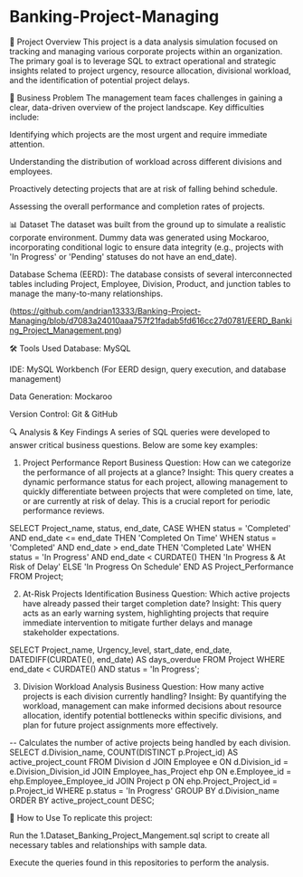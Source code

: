 # Banking-Project-Managing

📝 Project Overview
This project is a data analysis simulation focused on tracking and managing various corporate projects within an organization. The primary goal is to leverage SQL to extract operational and strategic insights related to project urgency, resource allocation, divisional workload, and the identification of potential project delays.

🎯 Business Problem
The management team faces challenges in gaining a clear, data-driven overview of the project landscape. Key difficulties include:

Identifying which projects are the most urgent and require immediate attention.

Understanding the distribution of workload across different divisions and employees.

Proactively detecting projects that are at risk of falling behind schedule.

Assessing the overall performance and completion rates of projects.

📊 Dataset
The dataset was built from the ground up to simulate a realistic corporate environment. Dummy data was generated using Mockaroo, incorporating conditional logic to ensure data integrity (e.g., projects with 'In Progress' or 'Pending' statuses do not have an end_date).

Database Schema (EERD):
The database consists of several interconnected tables including Project, Employee, Division, Product, and junction tables to manage the many-to-many relationships.

(https://github.com/andrian13333/Banking-Project-Managing/blob/d7083a24010aaa757f21fadab5fd616cc27d0781/EERD_Banking_Project_Management.png)

🛠️ Tools Used
Database: MySQL

IDE: MySQL Workbench (For EERD design, query execution, and database management)

Data Generation: Mockaroo

Version Control: Git & GitHub

🔍 Analysis & Key Findings
A series of SQL queries were developed to answer critical business questions. Below are some key examples:

1. Project Performance Report
Business Question: How can we categorize the performance of all projects at a glance?
Insight: This query creates a dynamic performance status for each project, allowing management to quickly differentiate between projects that were completed on time, late, or are currently at risk of delay. This is a crucial report for periodic performance reviews.

SELECT
    Project_name,
    status,
    end_date,
    CASE
        WHEN status = 'Completed' AND end_date <= end_date THEN 'Completed On Time'
        WHEN status = 'Completed' AND end_date > end_date THEN 'Completed Late'
        WHEN status = 'In Progress' AND end_date < CURDATE() THEN 'In Progress & At Risk of Delay'
        ELSE 'In Progress On Schedule'
    END AS Project_Performance
FROM
    Project;

2. At-Risk Projects Identification
Business Question: Which active projects have already passed their target completion date?
Insight: This query acts as an early warning system, highlighting projects that require immediate intervention to mitigate further delays and manage stakeholder expectations.

SELECT
    Project_name,
    Urgency_level,
    start_date,
    end_date,
    DATEDIFF(CURDATE(), end_date) AS days_overdue
FROM
    Project
WHERE
    end_date < CURDATE() AND status = 'In Progress';

3. Division Workload Analysis
Business Question: How many active projects is each division currently handling?
Insight: By quantifying the workload, management can make informed decisions about resource allocation, identify potential bottlenecks within specific divisions, and plan for future project assignments more effectively.

-- Calculates the number of active projects being handled by each division.
SELECT
    d.Division_name,
    COUNT(DISTINCT p.Project_id) AS active_project_count
FROM
    Division d
JOIN
    Employee e ON d.Division_id = e.Division_Division_id
JOIN
    Employee_has_Project ehp ON e.Employee_id = ehp.Employee_Employee_id
JOIN
    Project p ON ehp.Project_Project_id = p.Project_id
WHERE
    p.status = 'In Progress'
GROUP BY
    d.Division_name
ORDER BY
    active_project_count DESC;

🚀 How to Use
To replicate this project:

Run the 1.Dataset_Banking_Project_Mangement.sql script to create all necessary tables and relationships with sample data.

Execute the queries found in this repositories to perform the analysis.

